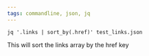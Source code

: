 ```yaml
---
tags: commandline, json, jq
---
```


```
jq '.links | sort_by(.href)' test_links.json
```

This will sort the links array by the href key